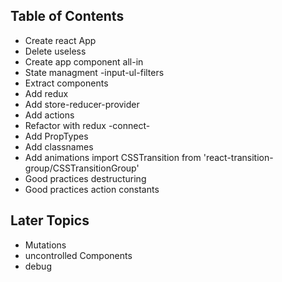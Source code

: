 ## Table of Contents

- Create react App
- Delete useless
- Create app component all-in
- State managment -input-ul-filters
- Extract components
- Add redux
- Add store-reducer-provider
- Add actions
- Refactor with redux -connect-
- Add PropTypes
- Add classnames
- Add animations import CSSTransition from 'react-transition-group/CSSTransitionGroup'
- Good practices destructuring
- Good practices action constants


## Later Topics
- Mutations
- uncontrolled Components
- debug

